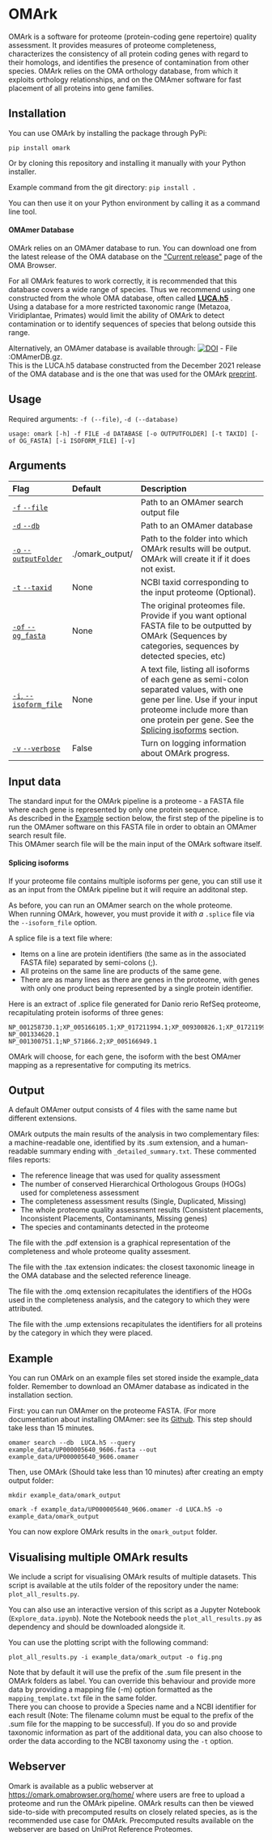 # OMArk

OMArk is a software for proteome (protein-coding gene repertoire) quality assessment. It provides measures of proteome completeness, characterizes the consistency of all protein coding genes with regard to their homologs, and identifies the presence of contamination from other species.
OMArk relies on the OMA orthology database, from which it exploits orthology relationships, and on the OMAmer software for fast placement of all proteins into gene families.

## Installation

You can use OMArk by installing the package through PyPi:

``pip install omark``

Or by cloning this repository and installing it manually with your Python installer.  

Example command from the git directory:
``pip install .``


You can then use it on your Python environment by calling it as a command line tool.

#### OMAmer Database


OMArk relies on an OMAmer database to run. You can download one from the latest release of the OMA database on the ["Current release"](https://omabrowser.org/oma/current/) page of the OMA Browser.  
 
For all OMArk features to work correctly, it is recommended that this database covers a wide range of species. Thus we recommend using one constructed from the whole OMA database, often called [**LUCA.h5**](https://omabrowser.org/All/LUCA.h5) .   
Using a database for a more restricted taxonomic range (Metazoa, Viridiplantae, Primates) would limit the ability of OMArk to detect contamination or to identify sequences of species that belong outside this range.  

Alternatively, an OMAmer database is available through: [![DOI](https://zenodo.org/badge/DOI/10.5281/zenodo.7359861.svg)](https://doi.org/10.5281/zenodo.7359861) - File :OMAmerDB.gz.  
This is the LUCA.h5 database constructed from the December 2021 release of the OMA database and is the one that was used for the OMArk [preprint](https://www.biorxiv.org/content/10.1101/2022.11.25.517970v1).


## Usage

Required arguments: ``-f (--file)``, ``-d (--database)``

    usage: omark [-h] -f FILE -d DATABASE [-o OUTPUTFOLDER] [-t TAXID] [-of OG_FASTA] [-i ISOFORM_FILE] [-v]


## Arguments
| Flag                                                         | Default         | Description                                                                                                                                                 |
|:-------------------------------------------------------------|:----------------|:------------------------------------------------------------------------------------------------------------------------------------------------------------|
| [``-f`` ``--file``](#markdown-header--file)                  |                 | Path to an OMAmer search output file                                                                                                                        |
| [``-d`` ``--db``](#markdown-header--database)                |                 | Path to an OMAmer database                                                                                                                                  |
| [``-o`` ``--outputFolder``](#markdown-header--outputFolder)  | ./omark_output/ | Path to the folder into which OMArk results will be output. OMArk will create it if it does not exist.                                                      |
| [``-t`` ``--taxid``](#markdown-header--taxid)                | None            | NCBI taxid corresponding to the input proteome (Optional).                                                                                                  |
| [``-of`` ``--og_fasta``](#markdown-header--og_fasta)         | None            | The original proteomes file. Provide if you want optional FASTA file to be outputted by OMArk (Sequences by categories, sequences by detected species, etc) |
| [``-i``, ``--isoform_file``](#markdown-header--isoform_file) | None            | A text file, listing all isoforms of each gene as semi-colon separated values, with one gene per line. Use if your input proteome include more than one protein per gene. See the [Splicing isoforms](#splicing-isoforms) section.|
| [``-v`` ``--verbose``](#markdown-header--verbose)            | False           | Turn on logging information about OMArk progress.                                                                                                           |


## Input data

The standard input for the OMArk pipeline is a proteome - a FASTA file where each gene is represented by only one protein sequence.  
As described in the [Example](#example) section below, the first step of the pipeline is to run the OMAmer software on this FASTA file in order to obtain an OMAmer search result file.  
This OMAmer search file will be the main input of the OMArk software itself.

#### Splicing isoforms

If your proteome file contains multiple isoforms per gene, you can still use it as an input from the OMArk pipeline but it will require an additonal step.  

As before, you can run an OMAmer search on the whole proteome.  
When running OMArk, however, you must provide it *with a* ``.splice`` file via the ``--isoform_file`` option.  

A splice file is a text file where:
* Items on a line are protein identifiers (the same as in the associated FASTA file) separated by semi-colons (;).
* All proteins on the same line are products of the same gene.
* There are as many lines as there are genes in the proteome, with genes with only one product being represented by a single protein identifier.

Here is an extract of .splice file generated for Danio rerio RefSeq proteome, recapitulating protein isoforms of three genes:
```
NP_001258730.1;XP_005166105.1;XP_017211994.1;XP_009300826.1;XP_017211995.1
NP_001334620.1
NP_001300751.1;NP_571866.2;XP_005166949.1
```
OMArk will choose, for each gene, the isoform with the best OMAmer mapping as a representative for computing its metrics.

## Output

A default OMAmer output consists of 4 files with the same name but different extensions.

OMArk outputs the main results of the analysis in two complementary files: a machine-readable one, identified by its .sum extension, and a human-readable summary ending with ``_detailed_summary.txt``.
These commented files reports:
* The reference lineage that was used for quality assessment
* The number of conserved Hierarchical Orthologous Groups (HOGs) used for completeness assessment
* The completeness assessment results (Single, Duplicated, Missing)
* The whole proteome quality assessment results (Consistent placements, Inconsistent Placements, Contaminants, Missing genes)
* The species and contaminants detected in the proteome

The file with the .pdf extension is a graphical representation of the completeness and whole proteome quality assesment.

The file with the .tax extension indicates: the closest taxonomic lineage in the OMA database and the selected reference lineage.

The file with the .omq extension recapitulates the identifiers of the HOGs used in the completeness analysis, and the category to which they were attributed.

The file with the .ump extensions recapitulates the identifiers for all proteins by the category in which they were placed.

## Example

You can run OMArk on an example files set stored inside the example\_data folder. Remember to download an OMAmer database as indicated in the installation section.

First: you can run OMAmer on the proteome FASTA. (For more documentation about installing OMAmer: see its [Github](https://github.com/DessimozLab/omamer).
This step should take less than 15 minutes.

	omamer search --db  LUCA.h5 --query example_data/UP000005640_9606.fasta --out example_data/UP000005640_9606.omamer

Then, use OMArk (Should take less than 10 minutes) after creating an empty output folder:

	mkdir example_data/omark_output

	omark -f example_data/UP000005640_9606.omamer -d LUCA.h5 -o example_data/omark_output

You can now explore OMArk results in the ``omark_output`` folder.

## Visualising multiple OMArk results

We include a script for visualising OMArk results of multiple datasets. This script is available at the utils folder of the repository under the name: ``plot_all_results.py``.  

You can also use an interactive version of this script as a Jupyter Notebook (``Explore_data.ipynb``). Note the Notebook needs the ``plot_all_results.py`` as dependency and should be downloaded alongside it.

You can use the plotting script with the following command:


	plot_all_results.py -i example_data/omark_output -o fig.png
 
Note that by default it will use the prefix of the .sum file present in the OMArk folders as label. You can override this behaviour and provide more data by providing a mapping file (-m) option formatted as the ``mapping_template.txt`` file in the same folder.  
There you can choose to provide a Species name and a NCBI identifier for each result (Note: The filename column must be equal to the prefix of the .sum file for the mapping to be successful). 
If you do so and provide taxonomic information as part of the additional data, you can also choose to order the data according to the NCBI taxonomy using the ``-t`` option. 

## Webserver

Omark is available as a public webserver at <https://omark.omabrowser.org/home/> where users are free to upload a proteome and run the OMArk pipeline. OMArk results can then be viewed side-to-side with precomputed results on closely related species, as is the recommended use case for OMArk. Precomputed results available on the webserver are based on UniProt Reference Proteomes.  

